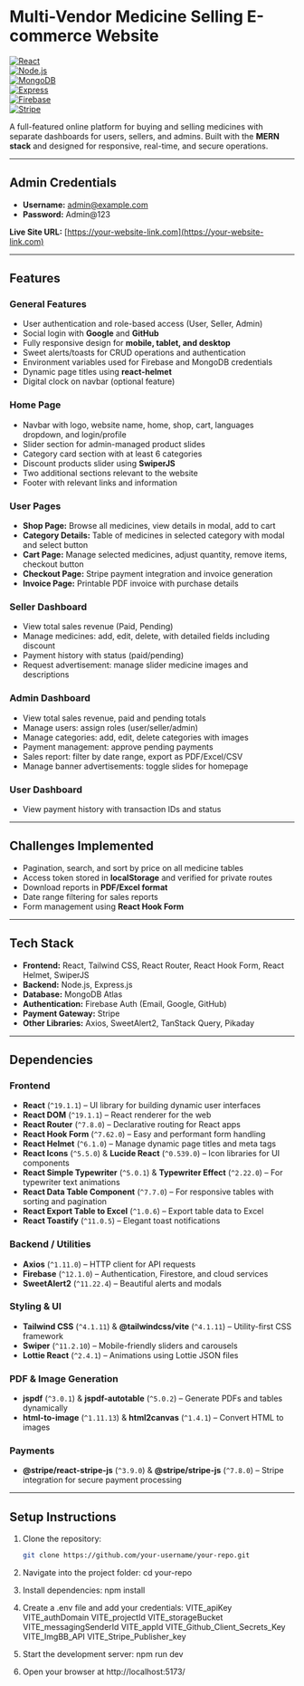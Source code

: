 # Multi-Vendor Medicine Selling E-commerce Website


[![React](https://img.shields.io/badge/React-17.0.2-blue?logo=react)](https://reactjs.org/)  
[![Node.js](https://img.shields.io/badge/Node.js-18.0-green?logo=node.js)](https://nodejs.org/)  
[![MongoDB](https://img.shields.io/badge/MongoDB-6.0.2-brightgreen?logo=mongodb)](https://www.mongodb.com/)  
[![Express](https://img.shields.io/badge/Express-4.18.2-black?logo=express)](https://expressjs.com/)  
[![Firebase](https://img.shields.io/badge/Firebase-9.22-yellow?logo=firebase)](https://firebase.google.com/)  
[![Stripe](https://img.shields.io/badge/Stripe-8.0-purple?logo=stripe)](https://stripe.com/)  


A full-featured online platform for buying and selling medicines with separate dashboards for users, sellers, and admins. Built with the **MERN stack** and designed for responsive, real-time, and secure operations.

---

## Admin Credentials
- **Username:** admin@example.com  
- **Password:** Admin@123  

**Live Site URL:** [https://your-website-link.com](https://your-website-link.com)

---

## Features

### General Features
- User authentication and role-based access (User, Seller, Admin)  
- Social login with **Google** and **GitHub**  
- Fully responsive design for **mobile, tablet, and desktop**  
- Sweet alerts/toasts for CRUD operations and authentication  
- Environment variables used for Firebase and MongoDB credentials  
- Dynamic page titles using **react-helmet**  
- Digital clock on navbar (optional feature)  

### Home Page
- Navbar with logo, website name, home, shop, cart, languages dropdown, and login/profile  
- Slider section for admin-managed product slides  
- Category card section with at least 6 categories  
- Discount products slider using **SwiperJS**  
- Two additional sections relevant to the website  
- Footer with relevant links and information  

### User Pages
- **Shop Page:** Browse all medicines, view details in modal, add to cart  
- **Category Details:** Table of medicines in selected category with modal and select button  
- **Cart Page:** Manage selected medicines, adjust quantity, remove items, checkout button  
- **Checkout Page:** Stripe payment integration and invoice generation  
- **Invoice Page:** Printable PDF invoice with purchase details  

### Seller Dashboard
- View total sales revenue (Paid, Pending)  
- Manage medicines: add, edit, delete, with detailed fields including discount  
- Payment history with status (paid/pending)  
- Request advertisement: manage slider medicine images and descriptions  

### Admin Dashboard
- View total sales revenue, paid and pending totals  
- Manage users: assign roles (user/seller/admin)  
- Manage categories: add, edit, delete categories with images  
- Payment management: approve pending payments  
- Sales report: filter by date range, export as PDF/Excel/CSV  
- Manage banner advertisements: toggle slides for homepage  

### User Dashboard
- View payment history with transaction IDs and status  

---

## Challenges Implemented
- Pagination, search, and sort by price on all medicine tables  
- Access token stored in **localStorage** and verified for private routes  
- Download reports in **PDF/Excel format**  
- Date range filtering for sales reports  
- Form management using **React Hook Form**  

---

## Tech Stack
- **Frontend:** React, Tailwind CSS, React Router, React Hook Form, React Helmet, SwiperJS  
- **Backend:** Node.js, Express.js  
- **Database:** MongoDB Atlas  
- **Authentication:** Firebase Auth (Email, Google, GitHub)  
- **Payment Gateway:** Stripe  
- **Other Libraries:** Axios, SweetAlert2, TanStack Query, Pikaday  

---

## Dependencies 

### Frontend
- **React** (`^19.1.1`) – UI library for building dynamic user interfaces  
- **React DOM** (`^19.1.1`) – React renderer for the web  
- **React Router** (`^7.8.0`) – Declarative routing for React apps  
- **React Hook Form** (`^7.62.0`) – Easy and performant form handling  
- **React Helmet** (`^6.1.0`) – Manage dynamic page titles and meta tags  
- **React Icons** (`^5.5.0`) & **Lucide React** (`^0.539.0`) – Icon libraries for UI components  
- **React Simple Typewriter** (`^5.0.1`) & **Typewriter Effect** (`^2.22.0`) – For typewriter text animations  
- **React Data Table Component** (`^7.7.0`) – For responsive tables with sorting and pagination  
- **React Export Table to Excel** (`^1.0.6`) – Export table data to Excel  
- **React Toastify** (`^11.0.5`) – Elegant toast notifications  

### Backend / Utilities
- **Axios** (`^1.11.0`) – HTTP client for API requests  
- **Firebase** (`^12.1.0`) – Authentication, Firestore, and cloud services  
- **SweetAlert2** (`^11.22.4`) – Beautiful alerts and modals  

### Styling & UI
- **Tailwind CSS** (`^4.1.11`) & **@tailwindcss/vite** (`^4.1.11`) – Utility-first CSS framework  
- **Swiper** (`^11.2.10`) – Mobile-friendly sliders and carousels  
- **Lottie React** (`^2.4.1`) – Animations using Lottie JSON files  

### PDF & Image Generation
- **jspdf** (`^3.0.1`) & **jspdf-autotable** (`^5.0.2`) – Generate PDFs and tables dynamically  
- **html-to-image** (`^1.11.13`) & **html2canvas** (`^1.4.1`) – Convert HTML to images  

### Payments
- **@stripe/react-stripe-js** (`^3.9.0`) & **@stripe/stripe-js** (`^7.8.0`) – Stripe integration for secure payment processing  

---

## Setup Instructions
1. Clone the repository:  
   ```bash
   git clone https://github.com/your-username/your-repo.git

2. Navigate into the project folder:
    cd your-repo

3. Install dependencies:
    npm install

4. Create a .env file and add your credentials:
    VITE_apiKey
    VITE_authDomain
    VITE_projectId
    VITE_storageBucket
    VITE_messagingSenderId
    VITE_appId
    VITE_Github_Client_Secrets_Key
    VITE_ImgBB_API
    VITE_Stripe_Publisher_key

5. Start the development server:
    npm run dev

6. Open your browser at http://localhost:5173/

